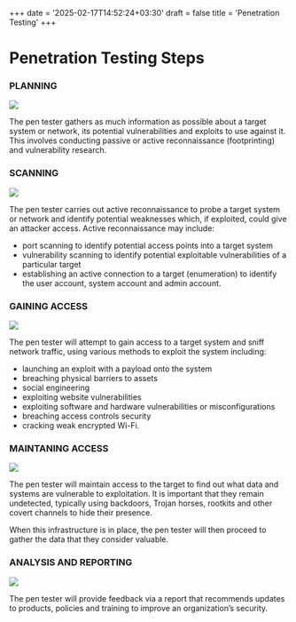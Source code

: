 +++
date = '2025-02-17T14:52:24+03:30'
draft = false
title = 'Penetration Testing'
+++

# Penetration Testing Steps

### PLANNING

![](https://www.netacad.com/content/i2cs/7.1/courses/content/m4/en-US/assets/c0f1fe501a96ea0e754fc2b626ae8830fc97b067.png)

The pen tester gathers as much information as possible about a target system or network, its potential vulnerabilities and exploits to use against it. This involves conducting passive or active reconnaissance (footprinting) and vulnerability research.

### SCANNING

![](https://www.netacad.com/content/i2cs/7.1/courses/content/m4/en-US/assets/840886a640f4ea7fe41e8286d8ecb384d63873cd.png)

The pen tester carries out active reconnaissance to probe a target system or network and identify potential weaknesses which, if exploited, could give an attacker access. Active reconnaissance may include:

- port scanning to identify potential access points into a target system
- vulnerability scanning to identify potential exploitable vulnerabilities of a particular target
- establishing an active connection to a target (enumeration) to identify the user account, system account and admin account.

### GAINING ACCESS

![](https://www.netacad.com/content/i2cs/7.1/courses/content/m4/en-US/assets/a55b1bdac2e5a13b67e9af7634e6af284cfc2d58.png)

The pen tester will attempt to gain access to a target system and sniff network traffic, using various methods to exploit the system including:

- launching an exploit with a payload onto the system
- breaching physical barriers to assets
- social engineering
- exploiting website vulnerabilities
- exploiting software and hardware vulnerabilities or misconfigurations
- breaching access controls security
- cracking weak encrypted Wi-Fi.

### MAINTANING ACCESS

![](https://www.netacad.com/content/i2cs/7.1/courses/content/m4/en-US/assets/60c9f4f57908f77f58d37cb42b5e2ca7d8060a0e.png)

The pen tester will maintain access to the target to find out what data and systems are vulnerable to exploitation. It is important that they remain undetected, typically using backdoors, Trojan horses, rootkits and other covert channels to hide their presence.

When this infrastructure is in place, the pen tester will then proceed to gather the data that they consider valuable.

### ANALYSIS AND REPORTING

![](https://www.netacad.com/content/i2cs/7.1/courses/content/m4/en-US/assets/0ad63674cd540824ac1a646003c65b1145f88f4c.png)

The pen tester will provide feedback via a report that recommends updates to products, policies and training to improve an organization’s security.
